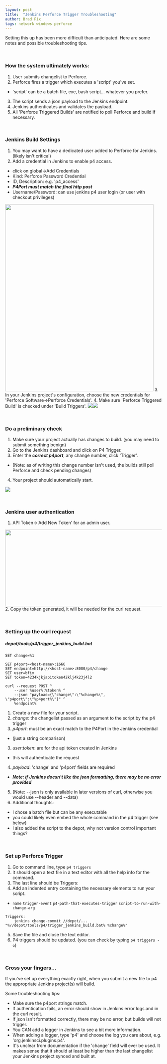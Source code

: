 ```yaml
---
layout: post
title:  "Jenkins Perforce Trigger Troubleshooting"
author: Brad Fix
tags: network windows perforce
---
```


Setting this up has been more difficult than anticipated. Here are some notes and possible troubleshooting tips.

&nbsp;

### How the system ultimately works:
1. User submits changelist to Perforce.
2. Perforce fires a trigger which executes a 'script' you've set.
 - 'script' can be a batch file, exe, bash script... whatever you prefer.
3. The script sends a json payload to the Jenkins endpoint.
4. Jenkins authenticates and validates the payload.
5. All 'Perforce Triggered Builds' are notified to poll Perforce and build if necessary.

&nbsp;

### Jenkins Build Settings
1. You may want to have a dedicated user added to Perforce for Jenkins. (likely isn't critical)
2. Add a credential in Jenkins to enable p4 access.
 - click on global->Add Credentials
 - Kind: Perforce Password Credential
 - ID, Description: e.g. 'p4_access'
 - ***P4Port must match the final http post***
 - Username/Password: can use jenkins p4 user login (or user with checkout privileges)
  <img src="/code-docs/assets/jk_credential.jpg" width="477" height="600"/>
3. In your Jenkins project's configuration, choose the new credentials for  
'Perforce Software->Perforce Credentials'.
4. Make sure 'Perforce Triggered Build' is checked under 'Build Triggers'.
<img src="/code-docs/assets/jk_config1.jpg"/><img src="/code-docs/assets/jk_config2.jpg"/>

&nbsp;

### Do a preliminary check
1. Make sure your project actually has changes to build. (you may need to submit something benign)
2. Go to the Jenkins dashboard and click on P4 Trigger.
3. Enter the ***correct p4port***, any change number, click 'Trigger'.
 - (Note: as of writing this change number isn't used, the builds still poll Perforce and check pending changes)
4. Your project should automatically start.

<img src="/code-docs/assets/jk_p4trigger.jpg"/>

&nbsp;

### Jenkins user authentication
1. API Token->'Add New Token' for an admin user.
<img src="/code-docs/assets/jk_apitoken.jpg" width="983" height="246"/>
2. Copy the token generated, it will be needed for the curl request.

&nbsp;

### Setting up the curl request
##### depot/tools/p4/trigger_jenkins_build.bat
```batch
SET change=%1

SET p4port=<host-name>:1666
SET endpoint=http://<host-name>:8080/p4/change
SET user=bfix
SET token=4234kjkjapitoken42klj4k23j4l2

curl --request POST ^
    --user %user%:%token% ^
    --json "payload={\"change\":\"%change%\", \"p4port\":\"%p4port%\"}" ^
    %endpoint%
```
1. Create a new file for your script.
1. *change*: the changelist passed as an argument to the script by the p4 trigger
2. *p4port*: must be an exact match to the P4Port in the Jenkins credential
 - (just a string comparison)
3. *user*:*token*: are for the api token created in Jenkins
 - this will authenticate the request
4. *payload*: 'change' and 'p4port' fields are required
 - ***Note: if Jenkins doesn't like the json formatting, there may be no error provided***
5. (Note: --json is only available in later versions of curl, otherwise you would use --header and --data)
6. Additional thoughts:
- I chose a batch file but can be any executable
- you could likely even embed the whole command in the p4 trigger (see below)
- I also added the script to the depot, why not version control important things?

&nbsp;

### Set up Perforce Trigger
1. Go to command line, type `p4 triggers`
2. It should open a text file in a text editor with all the help info for the command.
3. The last line should be Triggers:
4. Add an indented entry containing the necessary elements to run your script.
 - `name` `trigger-event` `p4-path-that-executes-trigger` `script-to-run-with-change-arg`
```
Triggers:
    jenkins change-commit //depot/... "%//depot/tools/p4/trigger_jenkins_build.bat% %change%"
```
5. Save the file and close the text editor.
6. P4 triggers should be updated. (you can check by typing `p4 triggers -o`)

&nbsp;

### Cross your fingers...
If you've set up everything exactly right, when you submit a new file to p4  
the appropriate Jenkins project(s) will build.

Some troubleshooting tips:
 - Make sure the p4port strings match.
 - If authentication fails, an error should show in Jenkins error logs and in the curl result.
 - If json isn't formatted correctly, there may be no error, but builds will not trigger.
 - You CAN add a logger in Jenkins to see a bit more information.
  - When adding a logger, type 'p4' and choose the log you care about, e.g. 'org.jenkinsci.plugins.p4'.
 - It's unclear from documentation if the 'change' field will ever be used. It makes sense that it should at least be higher than the last changelist your Jenkins project synced and built at.
